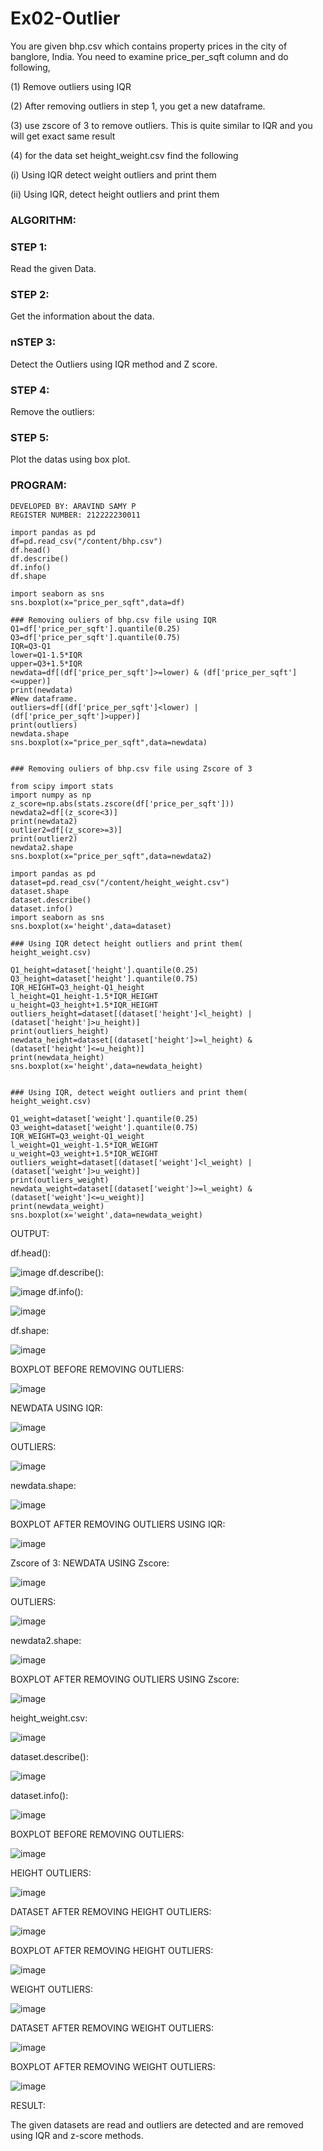 # Ex02-Outlier

You are given bhp.csv which contains property prices in the city of banglore, India. You need to examine price_per_sqft column and do following,

(1) Remove outliers using IQR

(2) After removing outliers in step 1, you get a new dataframe.

(3) use zscore of 3 to remove outliers. This is quite similar to IQR and you will get exact same result

(4) for the data set height_weight.csv find the following

(i) Using IQR detect weight outliers and print them

(ii) Using IQR, detect height outliers and print them

### ALGORITHM:
### STEP 1:
Read the given Data.

### STEP 2:
Get the information about the data.

### nSTEP 3:
Detect the Outliers using IQR method and Z score.

### STEP 4:
Remove the outliers:

### STEP 5:
Plot the datas using box plot.
### PROGRAM:

```
DEVELOPED BY: ARAVIND SAMY P
REGISTER NUMBER: 212222230011

import pandas as pd
df=pd.read_csv("/content/bhp.csv")
df.head()
df.describe()
df.info()
df.shape

import seaborn as sns
sns.boxplot(x="price_per_sqft",data=df)

### Removing ouliers of bhp.csv file using IQR
Q1=df['price_per_sqft'].quantile(0.25)
Q3=df['price_per_sqft'].quantile(0.75)
IQR=Q3-Q1
lower=Q1-1.5*IQR
upper=Q3+1.5*IQR
newdata=df[(df['price_per_sqft']>=lower) & (df['price_per_sqft']<=upper)] 
print(newdata)
#New dataframe.
outliers=df[(df['price_per_sqft']<lower) | (df['price_per_sqft']>upper)]
print(outliers)
newdata.shape
sns.boxplot(x="price_per_sqft",data=newdata)


### Removing ouliers of bhp.csv file using Zscore of 3

from scipy import stats
import numpy as np
z_score=np.abs(stats.zscore(df['price_per_sqft']))
newdata2=df[(z_score<3)]
print(newdata2)
outlier2=df[(z_score>=3)]
print(outlier2)
newdata2.shape
sns.boxplot(x="price_per_sqft",data=newdata2)

import pandas as pd
dataset=pd.read_csv("/content/height_weight.csv")
dataset.shape
dataset.describe()
dataset.info()
import seaborn as sns
sns.boxplot(x='height',data=dataset)

### Using IQR detect height outliers and print them( height_weight.csv)

Q1_height=dataset['height'].quantile(0.25)
Q3_height=dataset['height'].quantile(0.75)
IQR_HEIGHT=Q3_height-Q1_height
l_height=Q1_height-1.5*IQR_HEIGHT
u_height=Q3_height+1.5*IQR_HEIGHT
outliers_height=dataset[(dataset['height']<l_height) | (dataset['height']>u_height)]
print(outliers_height)
newdata_height=dataset[(dataset['height']>=l_height) & (dataset['height']<=u_height)]
print(newdata_height)
sns.boxplot(x='height',data=newdata_height)


### Using IQR, detect weight outliers and print them( height_weight.csv)

Q1_weight=dataset['weight'].quantile(0.25)
Q3_weight=dataset['weight'].quantile(0.75)
IQR_WEIGHT=Q3_weight-Q1_weight
l_weight=Q1_weight-1.5*IQR_WEIGHT
u_weight=Q3_weight+1.5*IQR_WEIGHT
outliers_weight=dataset[(dataset['weight']<l_weight) | (dataset['weight']>u_weight)]
print(outliers_weight)
newdata_weight=dataset[(dataset['weight']>=l_weight) & (dataset['weight']<=u_weight)]
print(newdata_weight)
sns.boxplot(x='weight',data=newdata_weight)
```

OUTPUT:


df.head():

![image](https://github.com/Aravindsamy04/ODD2023---Datascience---Ex-02/assets/113497037/83981ba8-fd6c-4e87-b548-861a2b589886)
df.describe():

![image](https://github.com/Aravindsamy04/ODD2023---Datascience---Ex-02/assets/113497037/0bae0a39-d9e5-4cc0-89b7-c0b2adedfc63)
df.info():


![image](https://github.com/Aravindsamy04/ODD2023---Datascience---Ex-02/assets/113497037/2c0c5a3d-c536-43c5-9ecb-df1d6ae10238)

df.shape:

![image](https://github.com/Aravindsamy04/ODD2023---Datascience---Ex-02/assets/113497037/34298bd7-a38b-4dd8-b086-c110f8c754e5)

BOXPLOT BEFORE REMOVING OUTLIERS:

![image](https://github.com/Aravindsamy04/ODD2023---Datascience---Ex-02/assets/113497037/65c4c528-4ee3-4ebd-8737-5548a2248217)

NEWDATA USING IQR:

![image](https://github.com/Aravindsamy04/ODD2023---Datascience---Ex-02/assets/113497037/10e5520c-28a4-407f-adad-9c25c1bc8f7d)

OUTLIERS:

![image](https://github.com/Aravindsamy04/ODD2023---Datascience---Ex-02/assets/113497037/90d7da5c-a431-4642-8689-9dbbbe0c0573)

newdata.shape:


![image](https://github.com/Aravindsamy04/ODD2023---Datascience---Ex-02/assets/113497037/8e87d4c7-e38e-43a3-b974-64d14147019d)


BOXPLOT AFTER REMOVING OUTLIERS USING IQR:

![image](https://github.com/Aravindsamy04/ODD2023---Datascience---Ex-02/assets/113497037/c21729d1-299f-4f9d-a93b-d170a22350ff)


Zscore of 3:
NEWDATA USING Zscore:

![image](https://github.com/Aravindsamy04/ODD2023---Datascience---Ex-02/assets/113497037/ff03d0ac-bb5c-43f5-8b92-987e06cce3ed)

OUTLIERS:

![image](https://github.com/Aravindsamy04/ODD2023---Datascience---Ex-02/assets/113497037/326018ff-c570-435a-97f1-fc01b5ee730a)

newdata2.shape:

![image](https://github.com/Aravindsamy04/ODD2023---Datascience---Ex-02/assets/113497037/32550c1e-e779-42d1-9754-9a8c4e14c71a)


BOXPLOT AFTER REMOVING OUTLIERS USING Zscore:

![image](https://github.com/Aravindsamy04/ODD2023---Datascience---Ex-02/assets/113497037/13f51c6a-ab0a-4378-848d-b128a57e809a)

height_weight.csv:

![image](https://github.com/Aravindsamy04/ODD2023---Datascience---Ex-02/assets/113497037/acc920ec-07ea-4be8-a3e2-a3af45116461)

dataset.describe():


![image](https://github.com/Aravindsamy04/ODD2023---Datascience---Ex-02/assets/113497037/a654e7bb-ca23-427e-8ac0-71549493ecca)

dataset.info():

![image](https://github.com/Aravindsamy04/ODD2023---Datascience---Ex-02/assets/113497037/dc7661be-39f4-40fd-a081-38bec3c986f1)



BOXPLOT BEFORE REMOVING OUTLIERS:

![image](https://github.com/Aravindsamy04/ODD2023---Datascience---Ex-02/assets/113497037/a584737a-2709-4e42-870a-8d2d8fdf3e1c)

HEIGHT OUTLIERS:

![image](https://github.com/Aravindsamy04/ODD2023---Datascience---Ex-02/assets/113497037/3c9192df-424c-4d9d-960c-6a40d60988f0)

DATASET AFTER REMOVING HEIGHT OUTLIERS:

![image](https://github.com/Aravindsamy04/ODD2023---Datascience---Ex-02/assets/113497037/c21f2f5f-1757-48c9-bb33-6a00bb2669cc)

BOXPLOT AFTER REMOVING HEIGHT OUTLIERS:

![image](https://github.com/Aravindsamy04/ODD2023---Datascience---Ex-02/assets/113497037/bab55de5-0dce-4f29-9e9b-6bb88937f371)

WEIGHT OUTLIERS:

![image](https://github.com/Aravindsamy04/ODD2023---Datascience---Ex-02/assets/113497037/f5d18c77-583f-4365-85f0-bef27c5f47af)


DATASET AFTER REMOVING WEIGHT OUTLIERS:

![image](https://github.com/Aravindsamy04/ODD2023---Datascience---Ex-02/assets/113497037/0944b001-897f-4256-a907-9254784740dd)



BOXPLOT AFTER REMOVING WEIGHT OUTLIERS:


![image](https://github.com/Aravindsamy04/ODD2023---Datascience---Ex-02/assets/113497037/45512c5c-6621-492e-b673-7aed17e60fea)

RESULT:

The given datasets are read and outliers are detected and are removed using IQR and z-score methods.





















